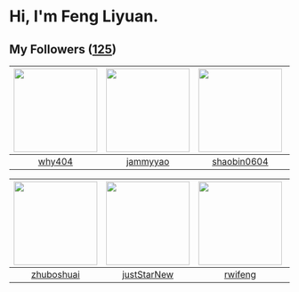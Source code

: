# Hi, I'm Feng Liyuan.

## My Followers ([125](https://github.com/SunRunAway?tab=followers))

| <img src="https://avatars.githubusercontent.com/u/35111?v=4" width="150" height="150" /> | <img src="https://avatars.githubusercontent.com/u/38520451?v=4" width="150" height="150" /> | <img src="https://avatars.githubusercontent.com/u/10383?v=4" width="150" height="150" /> | <img src="https://avatars.githubusercontent.com/u/26863652?v=4" width="150" height="150" /> |
| :--------------------------------------------------------------------------------------: | :-----------------------------------------------------------------------------------------: | :--------------------------------------------------------------------------------------: | :-----------------------------------------------------------------------------------------: |
|                            [why404](https://github.com/why404)                           |                           [jammyyao](https://github.com/jammyyao)                           |                       [shaobin0604](https://github.com/shaobin0604)                      |                      [Simpleforever](https://github.com/Simpleforever)                      |

| <img src="https://avatars.githubusercontent.com/u/10694566?v=4" width="150" height="150" /> | <img src="https://avatars.githubusercontent.com/u/18233711?v=4" width="150" height="150" /> | <img src="https://avatars.githubusercontent.com/u/1814146?v=4" width="150" height="150" /> | <img src="https://avatars.githubusercontent.com/u/1492263?v=4" width="150" height="150" /> |
| :-----------------------------------------------------------------------------------------: | :-----------------------------------------------------------------------------------------: | :----------------------------------------------------------------------------------------: | :----------------------------------------------------------------------------------------: |
|                         [zhuboshuai](https://github.com/zhuboshuai)                         |                        [justStarNew](https://github.com/justStarNew)                        |                            [rwifeng](https://github.com/rwifeng)                           |                             [nighca](https://github.com/nighca)                            |